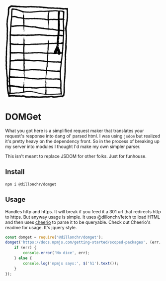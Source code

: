 ![](blinds.gif)
# DOMGet

What you got here is a simplified request maker that translates your request's response into dang ol' parsed html. I was using `jsdom` but realized it's pretty heavy on the dependency front. So in the process of breaking up my server into modules I thought I'd make my own simpler parser.

This isn't meant to replace JSDOM for other folks. Just for funhouse.

## Install
`npm i @dillonchr/domget`

## Usage
Handles http and https. It will break if you feed it a 301 url that redirects http to https. But anyway usage is simple. It uses @dillonchr/fetch to load HTML and then uses [cheerio](https://github.com/cheeriojs/cheerio#selectors) to parse it to be queryable. Check out Cheerio's readme for usage. It's jquery style.

```js
const domget = require('@dillonchr/domget');
domget('https://docs.npmjs.com/getting-started/scoped-packages', (err, $) => {
    if (err) {
        console.error('No dice', err);
    } else {
        console.log('npmjs says:', $('h1').text());
    }
});
```

